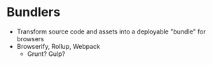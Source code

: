 # Bundlers

* Transform source code and assets into a deployable "bundle" for browsers
* Browserify, Rollup, Webpack
  * Grunt? Gulp?
